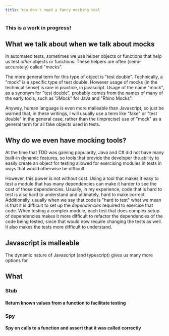 ```yaml
---
title: You don't need a fancy mocking tool
---
```


### This is a work in progress!

## What we talk about when we talk about mocks

In automated tests, sometimes we use helper objects or functions that help us test *other* objects or functions. These helpers are often (semi-accurately) called "mocks".

The more general term for this type of object is "test double". Technically, a "mock" is a specific type of test double. However usage of mocks (in the technical sense) is rare in practice, in javascript. 
Usage of the name "mock", as a synonym for "test double", probably comes from the names of many of the early tools, such as "JMock" for Java and "Rhino Mocks". 

Anyway, human language is even more malleable than Javascript, so just be warned that, in these writings, I will usually use a term like "fake" or "test double" in the general case, rather than the (imprecise) use of "mock" as a general term for all fake objects used in tests.

## Why do we even have mocking tools?

At the time that TDD was gaining popularity, Java and C# did not have many built-in dynamic features, so tools that provide the developer the ability to easily create an object for testing allowed for exercising modules in tests in ways that would otherwise be difficult.

However, this power is not without cost. Using a tool that makes it easy to test a module that has many dependencies can make it harder to see the cost of those dependencies.
Usually, in my experience, code that is hard to test is also hard to understand and ultimately, hard to make correct.
Additionally, usually when we say that code is "hard to test" what we mean is that it is difficult to set up the *dependencies* required to exercise that code.
When testing a complex module, each test that does complex setup of dependencies makes it more difficult to refactor the dependencies of the code being tested, since that would now require changing the tests as well. It also makes the tests more difficult to understand.

## Javascript is malleable

The dynamic nature of Javascript (and typescript) gives us many more options for 

## What 

### Stub
#### Return known values from a function to facilitate testing

### Spy
#### Spy on calls to a function and assert that it was called correctly


